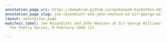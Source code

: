 ```yaml
---
annotation_page_uri: https://benwbrum.github.io/spokenweb-hackathon-development/annotations/joe-rosenblatt-and-john-newlove-at-sir-george-williams-university-the-poetry-series-9-february-1968-2--canvas-1-annotation.json
annotation_page_slug: joe-rosenblatt-and-john-newlove-at-sir-george-williams-university-the-poetry-series-9-february-1968-2--canvas-1-annotation
layout: annotation_page
manifest_label: Joe Rosenblatt and John Newlove at Sir George Williams University,
  The Poetry Series, 9 February 1968 (2)

---
```

